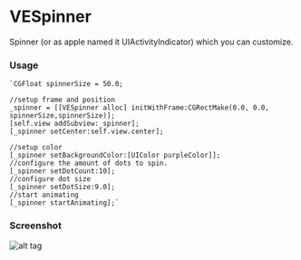 # VESpinner

Spinner (or as apple named it UIActivityIndicator) which you can customize.

### Usage

    `CGFloat spinnerSize = 50.0;

    //setup frame and position
    _spinner = [[VESpinner alloc] initWithFrame:CGRectMake(0.0, 0.0, spinnerSize,spinnerSize)];
    [self.view addSubview:_spinner];
    [_spinner setCenter:self.view.center];

    //setup color
    [_spinner setBackgroundColor:[UIColor purpleColor]];
    //configure the amount of dots to spin.
    [_spinner setDotCount:10];
    //configure dot size
    [_spinner setDotSize:9.0];
    //start animating
    [_spinner startAnimating];`

### Screenshot
![alt tag](http://github.com/tdubik/VESpinner/screenshot.png)
